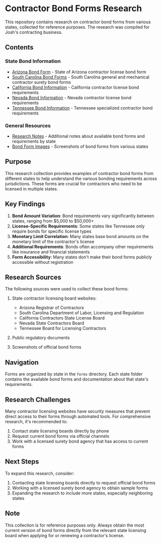# Contractor Bond Forms Research

This repository contains research on contractor bond forms from various states, collected for reference purposes. The research was compiled for Josh's contracting business.

## Contents

### State Bond Information

- [Arizona Bond Form](forms/Arizona/LICENSE-BOND.md) - State of Arizona contractor license bond form
- [South Carolina Bond Forms](forms/South-Carolina/BOND-FORMS.md) - South Carolina general and mechanical contractor surety bond forms
- [California Bond Information](forms/California/CONTRACTOR-BONDS.md) - California contractor license bond requirements
- [Nevada Bond Information](forms/Nevada/CONTRACTOR-BONDS.md) - Nevada contractor license bond requirements
- [Tennessee Bond Information](forms/Tennessee/CONTRACTOR-BONDS.md) - Tennessee specialized contractor bond requirements

### General Resources

- [Research Notes](research-notes.md) - Additional notes about available bond forms and requirements by state
- [Bond Form Images](images/README.md) - Screenshots of bond forms from various states

## Purpose

This research collection provides examples of contractor bond forms from different states to help understand the various bonding requirements across jurisdictions. These forms are crucial for contractors who need to be licensed in multiple states.

## Key Findings

1. **Bond Amount Variation**: Bond requirements vary significantly between states, ranging from $5,000 to $50,000+
2. **License-Specific Requirements**: Some states like Tennessee only require bonds for specific license types
3. **Monetary Limit Correlation**: Many states base bond amounts on the monetary limit of the contractor's license
4. **Additional Requirements**: Bonds often accompany other requirements like insurance and financial statements
5. **Form Accessibility**: Many states don't make their bond forms publicly accessible without registration

## Research Sources

The following sources were used to collect these bond forms:

1. State contractor licensing board websites:
   - Arizona Registrar of Contractors
   - South Carolina Department of Labor, Licensing and Regulation
   - California Contractors State License Board
   - Nevada State Contractors Board
   - Tennessee Board for Licensing Contractors

2. Public regulatory documents
3. Screenshots of official bond forms

## Navigation

Forms are organized by state in the `forms` directory. Each state folder contains the available bond forms and documentation about that state's requirements.

## Research Challenges

Many contractor licensing websites have security measures that prevent direct access to their forms through automated tools. For comprehensive research, it's recommended to:

1. Contact state licensing boards directly by phone
2. Request current bond forms via official channels
3. Work with a licensed surety bond agency that has access to current forms

## Next Steps

To expand this research, consider:

1. Contacting state licensing boards directly to request official bond forms
2. Working with a licensed surety bond agency to obtain sample forms
3. Expanding the research to include more states, especially neighboring states

## Note

This collection is for reference purposes only. Always obtain the most current version of bond forms directly from the relevant state licensing board when applying for or renewing a contractor's license.